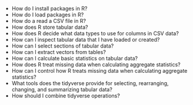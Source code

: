 - How do I install packages in R?
- How do I load packages in R?
- How do a read a CSV file in R?
- How does R store tabular data?
- How does R decide what data types to use for columns in CSV data?
- How can I inspect tabular data that I have loaded or created?
- How can I select sections of tabular data?
- How can I extract vectors from tables?
- How can I calculate basic statistics on tabular data?
- How does R treat missing data when calculating aggregate statistics?
- How can I control how R treats missing data when calculating aggregate statistics?
- What tools does the tidyverse provide for selecting, rearranging, changing, and summarizing tabular data?
- How should I combine tidyverse operations?
